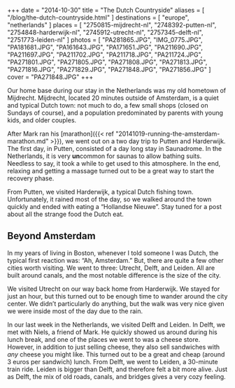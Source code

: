 +++
date    = "2014-10-30"
title   = "The Dutch Countryside"
aliases = [ "/blog/the-dutch-countryside.html" ]
destinations = [ "europe", "netherlands" ]
places  = [
  "2750815-mijdrecht-nl", "2748392-putten-nl", "2754848-harderwijk-nl",
  "2745912-utrecht-nl", "2757345-delft-nl", "2751773-leiden-nl"
]
photos = [
  "PA281865.JPG", "IMG_0775.JPG", "PA181681.JPG", "PA161643.JPG", "PA171651.JPG",
  "PA211690.JPG", "PA211697.JPG", "PA211702.JPG", "PA211718.JPG", "PA211724.JPG",
  "PA271801.JPG", "PA271805.JPG", "PA271808.JPG", "PA271813.JPG", "PA271816.JPG",
  "PA271829.JPG", "PA271848.JPG", "PA271856.JPG"
]
cover = "PA271848.JPG"
+++

Our home base during our stay in the Netherlands was my old hometown of Mijdrecht. Mijdrecht, located 20 minutes outside of Amsterdam, is a quiet and typical Dutch town: not much to do, a few small shops (closed on Sundays of course), and a population predominated by parents with young kids, and older couples.
<!--more-->
After Mark ran his [marathon]({{< ref "20141019-running-the-amsterdam-marathon.md" >}}), we went out on a two day trip to Putten and Harderwijk. The first day, in Putten, consisted of a day long stay in Saunadrome. In the Netherlands, it is very **un**common for saunas to allow bathing suits. Needless to say, it took a while to get used to this atmosphere. In the end, relaxing and getting a massage turned out to be a great way to start the recovery phase.

From Putten, we visited Harderwijk, a typical Dutch fishing town. Unfortunately, it rained most of the day, so we walked around the town quickly and ended with eating a “Hollandse Nieuwe”. Stay tuned for a post about all the strange food the Dutch eat.

## Beyond Amsterdam
In my years of living in Boston, whenever I told someone I was Dutch, the typical first reaction was: “Ah, Amsterdam.” But, there are quite a few other cities worth visiting. We went to three: Utrecht, Delft, and Leiden. All are built around canals, and the most notable difference is the size of the city.

We visited Utrecht on our way back home from Harderwijk. We stayed for just an hour, but this turned out to be enough time to wander around the city center. We didn’t particularly do anything, but the walk was very nice given we were inside most of the day due to the rain.

In our last week in the Netherlands, we visited Delft and Leiden. In Delft, we met with Niels, a friend of Mark. He quickly showed us around during his lunch break, and one of the places we went to was a cheese store. However, in addition to just selling cheese, they also sell sandwiches with *any* cheese you might like. This turned out to be a great and cheap (around 3 euros per sandwich) lunch. From Delft, we went to Leiden, a 30-minute train ride. Leiden is bigger than Delft, and therefore felt a bit more alive. Just as Delft, the mix of old roads, canals, and bridges gives a very cozy feeling.